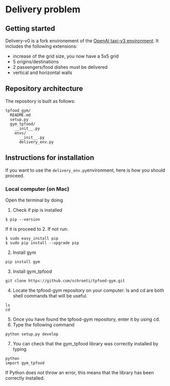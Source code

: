# Delivery problem

## Getting started
Delivery-v0 is a fork environement of the [OpenAI taxi-v3 environment](https://github.com/openai/gym/blob/master/gym/envs/toy_text/taxi.py). It includes the following extensions:

- increase of the grid size, you now have a 5x5 grid
- 5 origins/destinations
- 2 passengers/food dishes must be delivered
- vertical and horizontal walls

## Repository architecture
The repository is built as follows:

```
tpfood_gym/
  README.md
  setup.py
  gym_tpfood/
    __init__.py
    envs/
      __init__.py
      delivery_env.py
```

## Instructions for installation
If you want to use the ```delivery_env.py```environment, here is how you should proceed. 

### Local computer (on Mac)
Open the terminal by doing 
1. Check if pip is installed
```
$ pip --version
```
If it is proceed to 2. If not run:
```
$ sudo easy_install pip
$ sudo pip install --upgrade pip
```
2. Install gym
```
pip install gym
```
3. Install gym_tpfood
```
git clone https://github.com/schroeti/tpfood-gym.git
```
4. Locate the tpfood-gym repository on your computer. ls and cd are both shell commands that will be useful. 
```
ls
cd
```
5. Once you have found the tpfood-gym repository, enter it by using cd. 
6. Type the following command
```
python setup.py develop
```
7. You can check that the gym_tpfood library was correctly installed by typing
```
python
import gym_tpfood
```
If Python does not throw an error, this means that the library has been correctly installed. 


